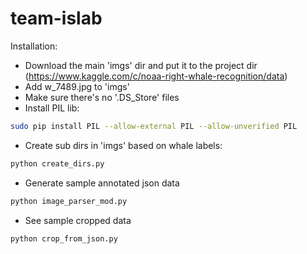 # team-islab
  
Installation:

- Download the main 'imgs' dir and put it to the project dir  
(https://www.kaggle.com/c/noaa-right-whale-recognition/data)
- Add w_7489.jpg to 'imgs'
- Make sure there's no '.DS_Store' files
- Install PIL lib:  
```bash
sudo pip install PIL --allow-external PIL --allow-unverified PIL
```
- Create sub dirs in 'imgs' based on whale labels:
```bash
python create_dirs.py
```
- Generate sample annotated json data
```bash
python image_parser_mod.py
```
- See sample cropped data
```bash
python crop_from_json.py
```
